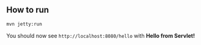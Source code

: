 ## How to run

```bash
mvn jetty:run
```

You should now see `http://localhost:8080/hello` with **Hello from Servlet!**